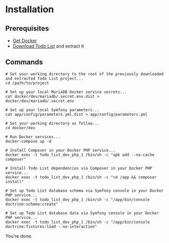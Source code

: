 # Installation

## Prerequisites

- [Get Docker](https://docs.docker.com/install/)
- [Download Todo List](https://github.com/opportus/todo-list/archive/master.zip) and extract it

## Commands

```shell
# Set your working directory to the root of the previously downloaded and extracted Todo List project...
cd /path/to/project

# Set up your local MariaDB Docker service secrets...
cat docker/dev/mariadb/.secret.env.dist > docker/dev/mariadb/.secret.env

# Set up your local Symfony parameters...
cat app/config/parameters.yml.dist > app/config/parameters.yml

# Set your working directory as follow...
cd docker/dev

# Run Docker services...
docker-compose up -d

# Install Composer in your Docker PHP service...
docker exec -t todo_list_dev_php_1 /bin/sh -c "apk add --no-cache composer"

# Install Todo List dependencies via Composer in your Docker PHP service...
docker exec -t todo_list_dev_php_1 /bin/sh -c "cd /app && composer install"

# Set up Todo List database schema via Symfony console in your Docker PHP service...
docker exec -t todo_list_dev_php_1 /bin/sh -c "/app/bin/console doctrine:schema:create"

# Set up Todo List database data via Symfony console in your Docker PHP service...
docker exec -t todo_list_dev_php_1 /bin/sh -c "/app/bin/console doctrine:fixtures:load --no-interaction"
```

You're done.